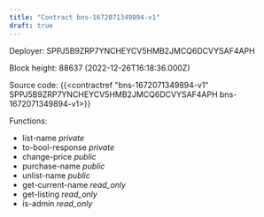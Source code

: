 ```yaml
---
title: "Contract bns-1672071349894-v1"
draft: true
---
```

Deployer: SPPJ5B9ZRP7YNCHEYCV5HMB2JMCQ6DCVYSAF4APH


 



Block height: 88637 (2022-12-26T16:18:36.000Z)

Source code: {{<contractref "bns-1672071349894-v1" SPPJ5B9ZRP7YNCHEYCV5HMB2JMCQ6DCVYSAF4APH bns-1672071349894-v1>}}

Functions:

* list-name _private_
* to-bool-response _private_
* change-price _public_
* purchase-name _public_
* unlist-name _public_
* get-current-name _read_only_
* get-listing _read_only_
* is-admin _read_only_
